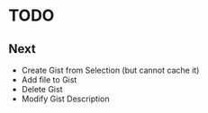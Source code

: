 # TODO

## Next

- Create Gist from Selection (but cannot cache it)
- Add file to Gist
- Delete Gist
- Modify Gist Description
